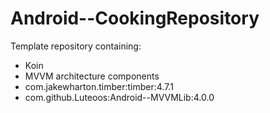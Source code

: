 # Android--CookingRepository

Template repository containing:
- Koin
- MVVM architecture components
- com.jakewharton.timber:timber:4.7.1 
- com.github.Luteoos:Android--MVVMLib:4.0.0
